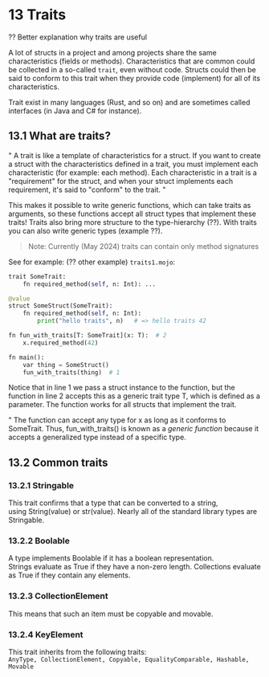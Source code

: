 # 13 Traits

?? Better explanation why traits are useful

A lot of structs in a project and among projects share the same characteristics (fields or methods). Characteristics that are common could be collected in a so-called `trait`, even without code. Structs could then be said to conform to this trait when they provide code (implement) for all of its characteristics.

Trait exist in many languages (Rust, and so on) and are sometimes called interfaces (in Java and C# for instance).

## 13.1 What are traits?
" A trait is like a template of characteristics for a struct. If you want to create a struct with the characteristics defined in a trait, you must implement each characteristic (for example: each method). Each characteristic in a trait is a "requirement" for the struct, and when your struct implements each requirement, it's said to "conform" to the trait. "

This makes it possible to write generic functions, which can take traits as arguments, so these functions accept all struct types that implement these traits! Traits also bring more structure to the type-hierarchy (??). With traits you can also write generic types (example ??).

>Note: Currently (May 2024) traits can contain only method signatures 

See for example: (?? other example)
`traits1.mojo`:
```py
trait SomeTrait:
    fn required_method(self, n: Int): ...

@value
struct SomeStruct(SomeTrait):
    fn required_method(self, n: Int):
        print("hello traits", n)   # => hello traits 42

fn fun_with_traits[T: SomeTrait](x: T):  # 2
    x.required_method(42)

fn main():
    var thing = SomeStruct()
    fun_with_traits(thing)  # 1
```

Notice that in line 1 we pass a struct instance to the function, but the function in line 2 accepts this as a generic trait type T, which is defined as a parameter. The function works for all structs that implement the trait.

" The function can accept any type for x as long as it conforms to SomeTrait. Thus, fun_with_traits() is known as a *generic function* because it accepts a generalized type instead of a specific type.

## 13.2 Common traits
### 13.2.1 Stringable
This trait confirms that a type that can be converted to a string,  
using String(value) or str(value).
Nearly all of the standard library types are Stringable.

### 13.2.2 Boolable
A type implements Boolable if it has a boolean representation.  
Strings evaluate as True if they have a non-zero length.
Collections evaluate as True if they contain any elements.

### 13.2.3 CollectionElement
This means that such an item must be copyable and movable.

### 13.2.4 KeyElement
This trait inherits from the following traits:  
`AnyType, CollectionElement, Copyable, EqualityComparable, Hashable, Movable`

